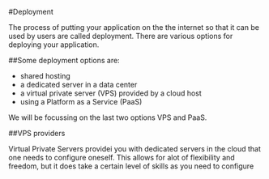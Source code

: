 #Deployment

The process of putting your application on the the internet so that it can be used by users are called deployment. 
There are various options for deploying your application.

##Some deployment options are:
* shared hosting
* a dedicated server in a data center
* a virtual private server (VPS) provided by a cloud host
* using a Platform as a Service (PaaS)

We will be focussing on the last two options VPS and PaaS.

##VPS providers

Virtual Private Servers providei you with dedicated servers in the cloud that one needs to configure oneself. 
This allows for alot of flexibility and freedom, but it does take a certain level of skills as you need to configure


